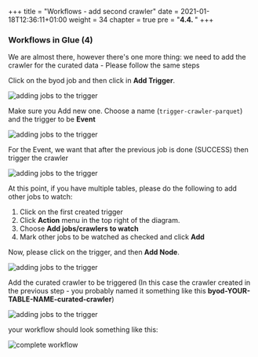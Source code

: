 +++
title = "Workflows - add second crawler"
date = 2021-01-18T12:36:11+01:00
weight = 34
chapter = true
pre = "<b>4.4. </b>"
+++


### Workflows in Glue (4)

We are almost there, however there's one more thing: we need to add the crawler for the curated data - Please follow the same steps

Click on the byod job and then click in **Add Trigger**.

![adding jobs to the trigger](/orch_img/orchestration/trigger-crawler-trigger-job.png)

Make sure you Add new one. Choose a name (`trigger-crawler-parquet`) and the trigger to be **Event**

![adding jobs to the trigger](/orch_img/orchestration/addtriggerparquet.png)

For the Event, we want that after the previous job is done (SUCCESS) then trigger the crawler

![adding jobs to the trigger](/orch_img/orchestration/wf8.png)

At this point, if you have multiple tables, please do the following to add other jobs to watch:
1. Click on the first created trigger
2. Click <b>Action</b> menu in the top right of the diagram.
3. Choose <b>Add jobs/crawlers to watch</b>
4. Mark other jobs to be watched as checked and click <b>Add</b>

Now, please click on the trigger, and then **Add Node**.

![adding jobs to the trigger](/orch_img/orchestration/wf8-1.png)

Add the curated crawler to be triggered (In this case the crawler created in the previous step - you probably named it something like this **byod-YOUR-TABLE-NAME-curated-crawler**)

![adding jobs to the trigger](/orch_img/orchestration/addtriggerparquet2.png)

your workflow should look something like this:

![complete workflow](/orch_img/orchestration/entireworkflow.png)